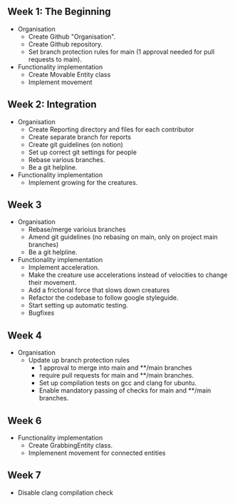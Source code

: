 ## Week 1: The Beginning
- Organisation
  - Create Github "Organisation".
  - Create Github repository.
  - Set branch protection rules for main (1 approval needed for pull requests to main).
- Functionality implementation
  - Create Movable Entity class
  - Implement movement

## Week 2: Integration
- Organisation
  - Create Reporting directory and files for each contributor
  - Create separate branch for reports
  - Create git guidelines (on notion)
  - Set up correct git settings for people
  - Rebase various branches.
  - Be a git helpline.
- Functionality implementation
  - Implement growing for the creatures.

## Week 3
- Organisation
  - Rebase/merge varioius branches
  - Amend git guidelines (no rebasing on main, only on project main branches)
  - Be a git helpline.
- Functionality implementation
  - Implement acceleration.
  - Make the creature use accelerations instead of velocities to change their movement.
  - Add a frictional force that slows down creatures
  - Refactor the codebase to follow google styleguide.
  - Start setting up automatic testing.
  - Bugfixes

## Week 4
- Organisation
  - Update up branch protection rules
    - 1 approval to merge into main and **/main branches
    - require pull requests for main and **/main branches.
    - Set up compilation tests on gcc and clang for ubuntu.
    - Enable mandatory passing of checks for main and **/main branches.

## Week 6
- Functionality implementation
  - Create GrabbingEntity class. 
  - Implemenent movement for connected entities

## Week 7
- Disable clang compilation check
